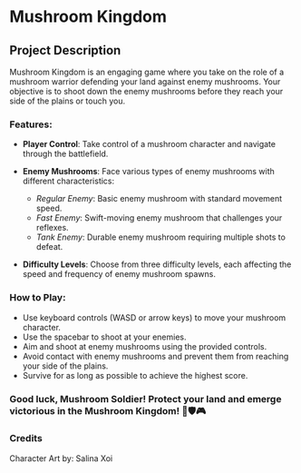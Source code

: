 # Mushroom Kingdom

## Project Description

Mushroom Kingdom is an engaging game where you take on the role of a mushroom warrior defending your land against enemy mushrooms. Your objective is to shoot down the enemy mushrooms before they reach your side of the plains or touch you.

### Features:

- **Player Control**: Take control of a mushroom character and navigate through the battlefield.
  
- **Enemy Mushrooms**: Face various types of enemy mushrooms with different characteristics:
  - *Regular Enemy*: Basic enemy mushroom with standard movement speed.
  - *Fast Enemy*: Swift-moving enemy mushroom that challenges your reflexes.
  - *Tank Enemy*: Durable enemy mushroom requiring multiple shots to defeat.
  
- **Difficulty Levels**: Choose from three difficulty levels, each affecting the speed and frequency of enemy mushroom spawns.
  
### How to Play:

- Use keyboard controls (WASD or arrow keys) to move your mushroom character.
- Use the spacebar to shoot at your enemies.
- Aim and shoot at enemy mushrooms using the provided controls.
- Avoid contact with enemy mushrooms and prevent them from reaching your side of the plains.
- Survive for as long as possible to achieve the highest score.

### Good luck, Mushroom Soldier! Protect your land and emerge victorious in the Mushroom Kingdom! 🍄🛡️🎮

### Credits
Character Art by: Salina Xoi
